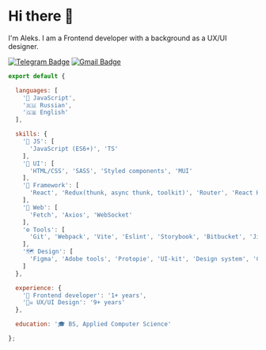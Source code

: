 # Hi there 👋
I'm Aleks. I am a Frontend developer with a background as a UX/UI designer.

[![Telegram Badge](https://img.shields.io/badge/Telegram-2CA5E0?style=for-the-badge&logo=telegram&logoColor=white)](https://t.me/aburakov)
[![Gmail Badge](https://img.shields.io/badge/Gmail-D14836?style=for-the-badge&logo=gmail&logoColor=white)](mailto:allexburakov@gmail.com)

```js
export default {

  languages: [ 
    '🌸 JavaScript',
    '🇷🇺 Russian',
    '🇬🇧 English'
  ],

  skills: {
    '🧠 JS': [
      'JavaScript (ES6+)', 'TS'
    ],
    '🎨 UI': [
      'HTML/CSS', 'SASS', 'Styled components', 'MUI'
    ],
    '🧰 Framework': [
      'React', 'Redux(thunk, async thunk, toolkit)', 'Router', 'React Hook Form', 'NextJS'
    ],
    '🛜 Web': [
      'Fetch', 'Axios', 'WebSocket'
    ],
    '⚙️ Tools': [
      'Git', 'Webpack', 'Vite', 'Eslint', 'Storybook', 'Bitbucket', 'Jira'  
    ],
    '🗺️ Design': [
      'Figma', 'Adobe tools', 'Protopie', 'UI-kit', 'Design system', 'CJM', 'JTBD'
    ]
  },  

  experience: {
    '💪 Frontend developer': '1+ years',
    '🏴‍☠️ UX/UI Design': '9+ years'
  },

  education: '🎓 BS, Applied Computer Science'

};
```
